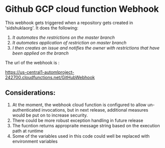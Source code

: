 # Github GCP cloud function Webhook
This webhook gets triggered when a repository gets created in 'sidshuklaorg'. 
It does the following:

1. *It automates the restrictions on the master branch*
1. *It automates application of restriction on master branch*
1. *I then creates an issue and notifies the owner with restrictions that have been applied on the branch*

The url of the webhook is :

https://us-central1-automlproject-242700.cloudfunctions.net/GitHubWebhook

## Considerations:

1. At the moment, the webhook cloud function is configured to allow un-authenticated invocations, but in next release, additional         measures would be put on to increase security.
1. There could be more robust exception handling in future release
1. The fucntion returns appropraite message string based on the execution path at runtime
1. Some of the variables used in this code could well be replaced with environment variables




